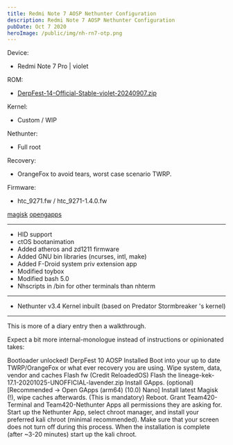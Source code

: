 ```yaml
---
title: Redmi Note 7 AOSP Nethunter Configuration
description: Redmi Note 7 AOSP Nethunter Configuration
pubDate: Oct 7 2020
heroImage: /public/img/nh-rn7-otp.png
---
```


Device:

- Redmi Note 7 Pro | violet

ROM:

- [DerpFest-14-Official-Stable-violet-20240907.zip](https://sourceforge.net/projects/derpfest/files/violet/DerpFest-14-Official-Stable-violet-20240907.zip/download)

Kernel:

- Custom / WIP

Nethunter:

- Full root

Recovery:

- OrangeFox to avoid tears, worst case scenario TWRP.

Firmware:

- htc_9271.fw / htc_9271-1.4.0.fw

[magisk](https://github.com/topjohnwu/Magisk/releases)
[opengapps](https://opengapps.org/)

---

- HID support
- ctOS bootanimation
- Added atheros and zd1211 firmware
- Added GNU bin libraries (ncurses, intl, make)
- Added F-Droid system priv extension app
- Modified toybox
- Modified bash 5.0
- Nhscripts in /bin for other terminals than nhterm

---

- Nethunter v3.4 Kernel inbuilt (based on Predator Stormbreaker 's kernel)

---

This is more of a diary entry then a walkthrough.

Expect a bit more internal-monologue instead of instructions or opinionated takes:

Bootloader unlocked!
DerpFest 10 AOSP Installed
Boot into your up to date TWRP/OrangeFox or what ever recovery you are using.
Wipe system, data, vendor and caches
Flash fw (Credit ReloadedOS)
Flash the lineage-kek-17.1-20201025-UNOFFICIAL-lavender.zip
Install GApps. (optional) [Recommended -> Open GApps (arm64) (10.0) Nano]
Install latest Magisk (!), wipe caches afterwards. (This is mandatory)
Reboot.
Grant Team420-Terminal and Team420-Nethunter Apps all permissions they are asking for.
Start up the Nethunter App, select chroot manager, and install your preferred kali chroot (minimal recommended). Make sure that your screen does not turn off during this process.
When the installation is complete (after ~3-20 minutes) start up the kali chroot.
